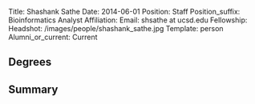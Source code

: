 Title: Shashank Sathe
Date: 2014-06-01
Position: Staff
Position_suffix: Bioinformatics Analyst
Affiliation:
Email: shsathe at ucsd.edu
Fellowship:
Headshot: /images/people/shashank_sathe.jpg
Template: person
Alumni_or_current: Current
<!-- Status: draft -->

## Degrees


## Summary
